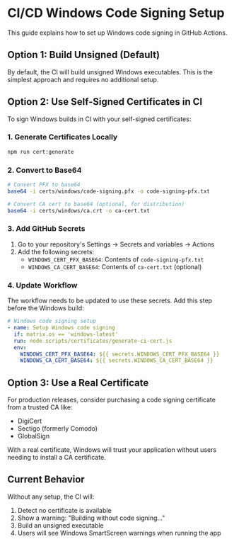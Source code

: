 # CI/CD Windows Code Signing Setup

This guide explains how to set up Windows code signing in GitHub Actions.

## Option 1: Build Unsigned (Default)

By default, the CI will build unsigned Windows executables. This is the simplest approach and requires no additional setup.

## Option 2: Use Self-Signed Certificates in CI

To sign Windows builds in CI with your self-signed certificates:

### 1. Generate Certificates Locally

```bash
npm run cert:generate
```

### 2. Convert to Base64

```bash
# Convert PFX to base64
base64 -i certs/windows/code-signing.pfx -o code-signing-pfx.txt

# Convert CA cert to base64 (optional, for distribution)
base64 -i certs/windows/ca.crt -o ca-cert.txt
```

### 3. Add GitHub Secrets

1. Go to your repository's Settings → Secrets and variables → Actions
2. Add the following secrets:
   - `WINDOWS_CERT_PFX_BASE64`: Contents of `code-signing-pfx.txt`
   - `WINDOWS_CA_CERT_BASE64`: Contents of `ca-cert.txt` (optional)

### 4. Update Workflow

The workflow needs to be updated to use these secrets. Add this step before the Windows build:

```yaml
# Windows code signing setup
- name: Setup Windows code signing
  if: matrix.os == 'windows-latest'
  run: node scripts/certificates/generate-ci-cert.js
  env:
    WINDOWS_CERT_PFX_BASE64: ${{ secrets.WINDOWS_CERT_PFX_BASE64 }}
    WINDOWS_CA_CERT_BASE64: ${{ secrets.WINDOWS_CA_CERT_BASE64 }}
```

## Option 3: Use a Real Certificate

For production releases, consider purchasing a code signing certificate from a trusted CA like:
- DigiCert
- Sectigo (formerly Comodo)
- GlobalSign

With a real certificate, Windows will trust your application without users needing to install a CA certificate.

## Current Behavior

Without any setup, the CI will:
1. Detect no certificate is available
2. Show a warning: "Building without code signing..."
3. Build an unsigned executable
4. Users will see Windows SmartScreen warnings when running the app